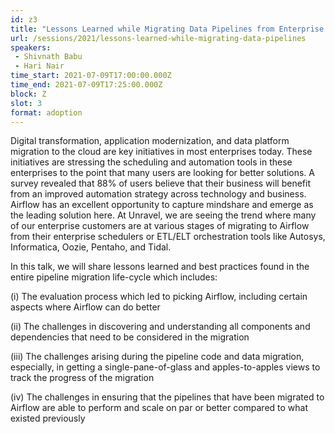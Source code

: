 ```yaml
---
id: z3
title: "Lessons Learned while Migrating Data Pipelines from Enterprise Schedulers to Airflow"
url: /sessions/2021/lessons-learned-while-migrating-data-pipelines
speakers:
 - Shivnath Babu
 - Hari Nair
time_start: 2021-07-09T17:00:00.000Z
time_end: 2021-07-09T17:25:00.000Z
block: Z
slot: 3
format: adoption
---
```


Digital transformation, application modernization, and data platform migration to the cloud are key initiatives in most enterprises today. These initiatives are stressing the scheduling and automation tools in these enterprises to the point that many users are looking for better solutions. A survey revealed that 88% of users believe that their business will benefit from an improved automation strategy across technology and business. Airflow has an excellent opportunity to capture mindshare and emerge as the leading solution here. At Unravel, we are seeing the trend where many of our enterprise customers are at various stages of migrating to Airflow from their enterprise schedulers or ETL/ELT orchestration tools like Autosys, Informatica, Oozie, Pentaho, and Tidal. 
 
 In this talk, we will share lessons learned and best practices found in the entire pipeline migration life-cycle which includes:
 
 (i) The evaluation process which led to picking Airflow, including certain aspects where Airflow can do better 
 
 (ii) The challenges in discovering and understanding all components and dependencies that need to be considered in the migration
 
 (iii) The challenges arising during the pipeline code and data migration, especially, in getting a single-pane-of-glass and apples-to-apples views to track the progress of the migration
 
 (iv) The challenges in ensuring that the pipelines that have been migrated to Airflow are able to perform and scale on par or better compared to what existed previously